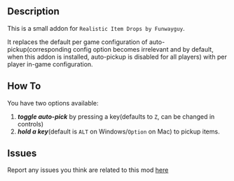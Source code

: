 Description
--------------
This is a small addon for `Realistic Item Drops by Funwayguy`.

It replaces the default per game configuration of auto-pickup(corresponding config option becomes irrelevant and by default, when this addon is installed, auto-pickup is disabled for all players) with per player in-game configuration.


How To
--------------
You have two options available:
1. ***toggle auto-pick*** by pressing a key(defaults to `Z`, can be changed in controls)
2. ***hold a key***(default is `ALT` on Windows/`Option` on Mac) to pickup items.



Issues
--------------
Report any issues you think are related to this mod [here](https://github.com/Russoul/minecraft-realistic-item-drops-addon/issues)